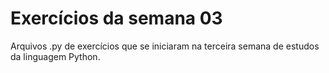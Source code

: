 # Exercícios da semana 03
 Arquivos .py de exercícios que se iniciaram na terceira semana de estudos da linguagem Python.
